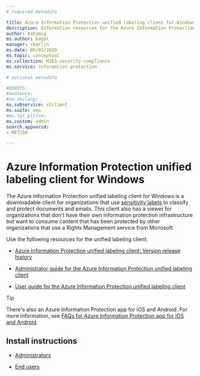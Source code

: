 ```yaml
---
# required metadata

title: Azure Information Protection unified labeling client for Windows
description: Information resources for the Azure Information Protection unified labeling client for Windows.
author: batamig
ms.author: bagol
manager: rkarlin
ms.date: 09/03/2020
ms.topic: conceptual
ms.collection: M365-security-compliance
ms.service: information-protection

# optional metadata

#ROBOTS:
#audience:
#ms.devlang:
ms.subservice: v2client
ms.suite: ems
#ms.tgt_pltfrm:
ms.custom: admin
search.appverid:
- MET150

---
```


# Azure Information Protection unified labeling client for Windows


The Azure Information Protection unified labeling client for Windows is a downloadable client for organizations that use [sensitivity labels](/microsoft-365/compliance/sensitivity-labels) to classify and protect documents and emails. This client also has a viewer for organizations that don't have their own information protection infrastructure but want to consume content that has been protected by other organizations that use a Rights Management service from Microsoft.

Use the following resources for the unified labeling client:

- [Azure Information Protection unified labeling client: Version release history](unifiedlabelingclient-version-release-history.md)

- [Administrator guide for the Azure Information Protection unified labeling client](clientv2-admin-guide.md)

- [User guide for the Azure Information Protection unified labeling client](clientv2-user-guide.md)

> [!TIP]
> There's also an Azure Information Protection app for iOS and Android. For more information, see [FAQs for Azure Information Protection app for iOS and Android](mobile-app-faq.md).

## Install instructions

- [Administrators](clientv2-admin-guide-install.md)

- [End users](install-unifiedlabelingclient-app.md)